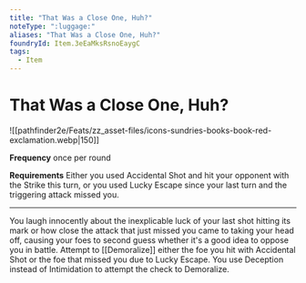 ```yaml
---
title: "That Was a Close One, Huh?"
noteType: ":luggage:"
aliases: "That Was a Close One, Huh?"
foundryId: Item.3eEaMksRsnoEaygC
tags:
  - Item
---
```


# That Was a Close One, Huh?
![[pathfinder2e/Feats/zz_asset-files/icons-sundries-books-book-red-exclamation.webp|150]]

**Frequency** once per round

**Requirements** Either you used Accidental Shot and hit your opponent with the Strike this turn, or you used Lucky Escape since your last turn and the triggering attack missed you.

* * *

You laugh innocently about the inexplicable luck of your last shot hitting its mark or how close the attack that just missed you came to taking your head off, causing your foes to second guess whether it's a good idea to oppose you in battle. Attempt to [[Demoralize]] either the foe you hit with Accidental Shot or the foe that missed you due to Lucky Escape. You use Deception instead of Intimidation to attempt the check to Demoralize.
